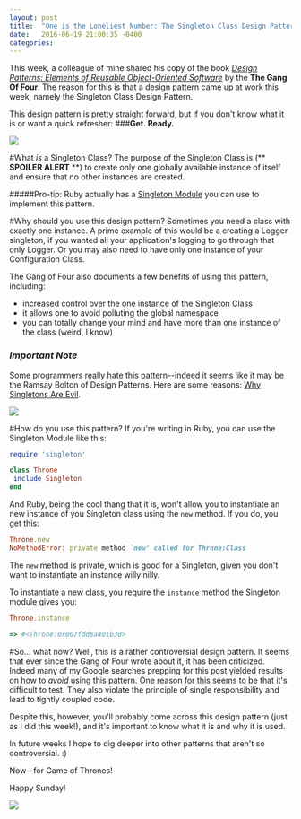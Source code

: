 ```yaml
---
layout: post
title:  "One is the Loneliest Number: The Singleton Class Design Pattern"
date:   2016-06-19 21:00:35 -0400
categories: 
---
```


This week, a colleague of mine shared his copy of the book [*Design Patterns: Elements of Reusable Object-Oriented Software*](https://www.amazon.com/Design-Patterns-Elements-Reusable-Object-Oriented/dp/0201633612) by the **The Gang Of Four**. The reason for this is that a design pattern came up at work this week, namely the Singleton Class Design Pattern.

This design pattern is pretty straight forward, but if you don't know what it is or want a quick refresher: 
###**Get. Ready.** 

![](http://i.giphy.com/3oD3YFdLN5TK5mLVjW.gif)

#What *is* a Singleton Class? 
The purpose of the Singleton Class is (** **SPOILER ALERT** **) to create only one globally available instance of itself and ensure that no other instances are created.  

#####Pro-tip: Ruby actually has a [Singleton Module](http://ruby-doc.org/stdlib-1.9.3/libdoc/singleton/rdoc/Singleton.html) you can use to implement this pattern. 
<!--![](http://i.giphy.com/Q6gPyUYrCk76g.gif)-->

#Why should you use this design pattern? 
Sometimes you need a class with exactly one instance. A prime example of this would be a creating a Logger singleton, if you wanted all your application's logging to go through that only Logger. Or you may also need to have only one instance of your Configuration Class. 

The Gang of Four also documents a few benefits of using this pattern, including: 

* increased control over the one instance of the Singleton Class
* it allows one to avoid polluting the global namespace
* you can totally change your mind and have more than one instance of the class (weird, I know)

### *****Important Note*****
Some programmers really hate this pattern--indeed it seems like it may be the Ramsay Bolton of Design Patterns. Here are some reasons: [Why Singletons Are Evil](https://blogs.msdn.microsoft.com/scottdensmore/2004/05/25/why-singletons-are-evil/). 

![](http://i.giphy.com/3o7qDWZchVN4R4X5zG.gif)

#How do you use this pattern? 
If you're writing in Ruby, you can use the Singleton Module like this:

```ruby
require 'singleton'

class Throne 
 include Singleton
end 
```
And Ruby, being the cool thang that it is, won't allow you to instantiate an new instance of you Singleton class using the `new` method. If you do, you get this:

```ruby
Throne.new
NoMethodError: private method `new' called for Throne:Class
```
The `new` method is private, which is good for a Singleton, given you don't want to instantiate an instance willy nilly. 


To instantiate a new class, you require the `instance` method the Singleton module gives you:

```ruby
Throne.instance

=> #<Throne:0x007fdd8a401b30>
```

#So... what now? 
Well, this is a rather controversial design pattern. It seems that ever since the Gang of Four wrote about it, it has been criticized. Indeed many of my Google searches prepping for this post yielded results on how to *avoid* using this pattern. One reason for this seems to be that it's difficult to test. They also violate the principle of single responsibility and lead to tightly coupled code.

Despite this, however, you'll probably come across this design pattern (just as I did this week!), and it's important to know what it is and why it is used. 

In future weeks I hope to dig deeper into other patterns that aren't so controversial. :) 

Now--for Game of Thrones!

Happy Sunday! 

![](http://i.giphy.com/3oEjHGlyH5CGNxWjxm.gif)
